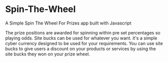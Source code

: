# Spin-The-Wheel
A Simple Spin The Wheel For Prizes app built with Javascript

The prize positions are awarded for spinning within pre set percentages so playing odds.
Site bucks can be used for whatever you want. it's a simple cyber currency designed to be used for your requirements.
You can use site bucks to give users a discount on your products or services by using the site bucks they won on your prize wheel.

